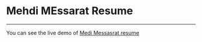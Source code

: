 # Mehdi MEssarat Resume

---

You can see the live demo of [Medi Messasrat resume](https://medimess.github.io/cv/)
